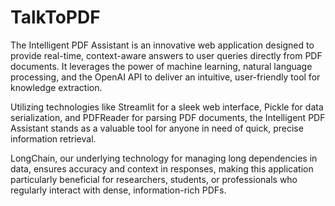 # TalkToPDF

The Intelligent PDF Assistant is an innovative web application designed to provide real-time, context-aware answers to user queries directly from PDF documents. It leverages the power of machine learning, natural language processing, and the OpenAI API to deliver an intuitive, user-friendly tool for knowledge extraction.

Utilizing technologies like Streamlit for a sleek web interface, Pickle for data serialization, and PDFReader for parsing PDF documents, the Intelligent PDF Assistant stands as a valuable tool for anyone in need of quick, precise information retrieval.

LongChain, our underlying technology for managing long dependencies in data, ensures accuracy and context in responses, making this application particularly beneficial for researchers, students, or professionals who regularly interact with dense, information-rich PDFs.
